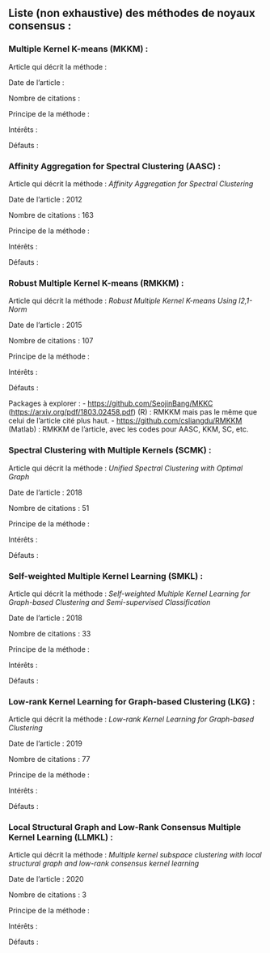 Liste (non exhaustive) des méthodes de noyaux consensus :
---------------------------------------------------------

### Multiple Kernel K-means (MKKM) :

Article qui décrit la méthode :

Date de l’article :

Nombre de citations :

Principe de la méthode :

Intérêts :

Défauts :

### Affinity Aggregation for Spectral Clustering (AASC) :

Article qui décrit la méthode : *Affinity Aggregation for Spectral
Clustering*

Date de l’article : 2012

Nombre de citations : 163

Principe de la méthode :

Intérêts :

Défauts :

### Robust Multiple Kernel K-means (RMKKM) :

Article qui décrit la méthode : *Robust Multiple Kernel K-means Using
l2,1-Norm*

Date de l’article : 2015

Nombre de citations : 107

Principe de la méthode :

Intérêts :

Défauts :

Packages à explorer : -
<a href="https://github.com/SeojinBang/MKKC" class="uri">https://github.com/SeojinBang/MKKC</a>
(<a href="https://arxiv.org/pdf/1803.02458.pdf" class="uri">https://arxiv.org/pdf/1803.02458.pdf</a>)
(R) : RMKKM mais pas le même que celui de l’article cité plus haut. -
<a href="https://github.com/csliangdu/RMKKM" class="uri">https://github.com/csliangdu/RMKKM</a>
(Matlab) : RMKKM de l’article, avec les codes pour AASC, KKM, SC, etc.

### Spectral Clustering with Multiple Kernels (SCMK) :

Article qui décrit la méthode : *Unified Spectral Clustering with
Optimal Graph*

Date de l’article : 2018

Nombre de citations : 51

Principe de la méthode :

Intérêts :

Défauts :

### Self-weighted Multiple Kernel Learning (SMKL) :

Article qui décrit la méthode : *Self-weighted Multiple Kernel Learning
for Graph-based Clustering and Semi-supervised Classification*

Date de l’article : 2018

Nombre de citations : 33

Principe de la méthode :

Intérêts :

Défauts :

### Low-rank Kernel Learning for Graph-based Clustering (LKG) :

Article qui décrit la méthode : *Low-rank Kernel Learning for
Graph-based Clustering*

Date de l’article : 2019

Nombre de citations : 77

Principe de la méthode :

Intérêts :

Défauts :

### Local Structural Graph and Low-Rank Consensus Multiple Kernel Learning (LLMKL) :

Article qui décrit la méthode : *Multiple kernel subspace clustering
with local structural graph and low-rank consensus kernel learning*

Date de l’article : 2020

Nombre de citations : 3

Principe de la méthode :

Intérêts :

Défauts :
